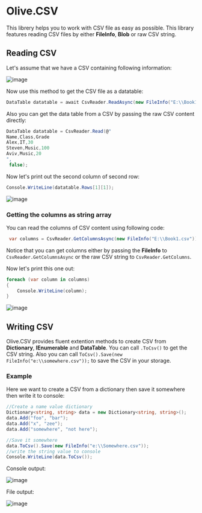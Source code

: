 # Olive.CSV

This librery helps you to work with CSV file as easy as possible. This library features reading CSV files by either **FileInfo**, **Blob** or raw CSV string.

## Reading CSV

Let's assume that we have a CSV containing following information:

![image](https://user-images.githubusercontent.com/22152065/37519997-9aaa7778-2930-11e8-89c7-1f5dafa35172.png)

Now use this method to get the CSV file as a datatable:

```csharp
DataTable datatable = await CsvReader.ReadAsync(new FileInfo("E:\\Book1.csv"), false);
```

Also you can get the data table from a CSV by passing the raw CSV content directly:

```csharp
DataTable datatable = CsvReader.Read(@"
Name,Class,Grade
Alex,IT,30
Steven,Music,100
Aviv,Music,20
",
 false);
```

Now let's print out the second column of second row:

```csharp
Console.WriteLine(datatable.Rows[1][1]);
```

![image](https://user-images.githubusercontent.com/22152065/37521184-0842d196-2935-11e8-8d26-87de5dd6019c.png)

### Getting the columns as string array

You can read the columns of CSV content using following code:

```csharp
 var columns = CsvReader.GetColumnsAsync(new FileInfo("E:\\Book1.csv")).Result;
```

Notice that you can get columns either by passing the **FileInfo** to `CsvReader.GetColumnsAsync` or the raw CSV string to `CsvReader.GetColumns`.

Now let's print this one out:

```csharp
foreach (var column in columns)
{
    Console.WriteLine(column);
}
```

![image](https://user-images.githubusercontent.com/22152065/37521325-8c071528-2935-11e8-8259-cec2e94e0cfe.png)

## Writing CSV

Olive.CSV provides fluent extention methods to create CSV from **Dictionary**, **IEnumerable** and **DataTable**.
You can call `.ToCsv()` to get the CSV string. Also you can call `ToCsv().Save(new FileInfo("e:\\somewhere.csv"));` to save the CSV in your storage.

### Example

Here we want to create a CSV from a dictionary then save it somewhere then write it to console:

```csharp
//Create a name value dictionary
Dictionary<string, string> data = new Dictionary<string, string>();
data.Add("foo", "bar");
data.Add("x", "zee");
data.Add("somewhere", "not here");

//Save it somewhere
data.ToCsv().Save(new FileInfo("e:\\Somewhere.csv"));
//write the string value to console
Console.WriteLine(data.ToCsv());
```

Console output:

![image](https://user-images.githubusercontent.com/22152065/37524448-1b795e9c-293f-11e8-9694-c4bf2d3f95b4.png)

File output:

![image](https://user-images.githubusercontent.com/22152065/37524419-07fc1df0-293f-11e8-9b1e-b0d794d19ae5.png)
